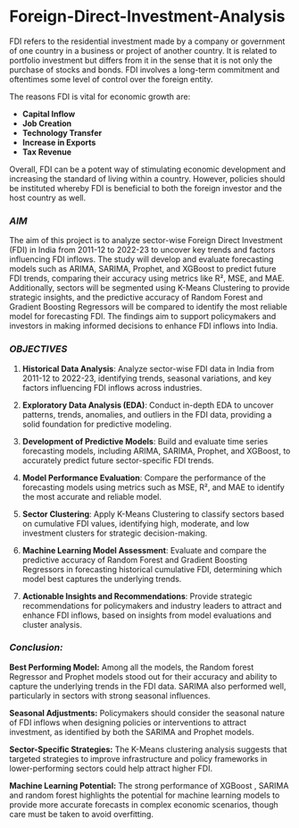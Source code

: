# Foreign-Direct-Investment-Analysis

FDI refers to the residential investment made by a company or government of one country in a business or project of another country. It is related to portfolio investment but differs from it in the sense that it is not only the purchase of stocks and bonds. FDI involves a long-term commitment and oftentimes some level of control over the foreign entity.

The reasons FDI is vital for economic growth are:

* **Capital Inflow**
* **Job Creation**
* **Technology Transfer**
* **Increase in Exports**
* **Tax Revenue**

Overall, FDI can be a potent way of stimulating economic development and increasing the standard of living within a country. However, policies should be instituted whereby FDI is beneficial to both the foreign investor and the host country as well.


### *AIM*

The aim of this project is to analyze sector-wise Foreign Direct Investment (FDI) in India from 2011-12 to 2022-23 to uncover key trends and factors influencing FDI inflows. The study will develop and evaluate forecasting models such as ARIMA, SARIMA, Prophet, and XGBoost to predict future FDI trends, comparing their accuracy using metrics like R², MSE, and MAE. Additionally, sectors will be segmented using K-Means Clustering to provide strategic insights, and the predictive accuracy of Random Forest and Gradient Boosting Regressors will be compared to identify the most reliable model for forecasting FDI. The findings aim to support policymakers and investors in making informed decisions to enhance FDI inflows into India.

### *OBJECTIVES*

1. **Historical Data Analysis**: Analyze sector-wise FDI data in India from 2011-12 to 2022-23, identifying trends, seasonal variations, and key factors influencing FDI inflows across industries.

2. **Exploratory Data Analysis (EDA)**: Conduct in-depth EDA to uncover patterns, trends, anomalies, and outliers in the FDI data, providing a solid foundation for predictive modeling.

3. **Development of Predictive Models**: Build and evaluate time series forecasting models, including ARIMA, SARIMA, Prophet, and XGBoost, to accurately predict future sector-specific FDI trends.

4. **Model Performance Evaluation**: Compare the performance of the forecasting models using metrics such as MSE, R², and MAE to identify the most accurate and reliable model.

5. **Sector Clustering**: Apply K-Means Clustering to classify sectors based on cumulative FDI values, identifying high, moderate, and low investment clusters for strategic decision-making.

6. **Machine Learning Model Assessment**: Evaluate and compare the predictive accuracy of Random Forest and Gradient Boosting Regressors in forecasting historical cumulative FDI, determining which model best captures the underlying trends.
7. **Actionable Insights and Recommendations**: Provide strategic recommendations for policymakers and industry leaders to attract and enhance FDI inflows, based on insights from model evaluations and cluster analysis.

### *Conclusion:*

**Best Performing Model:** Among all the models, the Random forest Regressor and Prophet models stood out for their accuracy and ability to capture the underlying trends in the FDI data. SARIMA also performed well, particularly in sectors with strong seasonal influences.

**Seasonal Adjustments:** Policymakers should consider the seasonal nature of FDI inflows when designing policies or interventions to attract investment, as identified by both the SARIMA and Prophet models.

**Sector-Specific Strategies:** The K-Means clustering analysis suggests that targeted strategies to improve infrastructure and policy frameworks in lower-performing sectors could help attract higher FDI.

**Machine Learning Potential:** The strong performance of XGBoost , SARIMA and random forest highlights the potential for machine learning models to provide more accurate forecasts in complex economic scenarios, though care must be taken to avoid overfitting.

